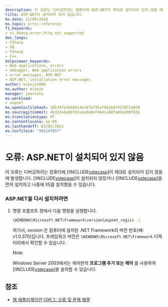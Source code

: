 ```yaml
---
description: 이 오류는 디버깅하려는 컴퓨터에 ASP.NET이 제대로 설치되어 있지 않을 때 발생합니다.
title: ASP.NET이 설치되어 있지 않습니다.
ms.date: 11/04/2016
ms.topic: error-reference
f1_keywords:
- vs.debug.error.http_not_supported
dev_langs:
- CSharp
- VB
- FSharp
- C++
helpviewer_keywords:
- Web applications, errors
- debugger, Web application errors
- error messages, ASP.NET
- ASP.NET, installation error messages
author: mikejo5000
ms.author: mikejo
manager: jmartens
ms.workload:
- aspnet
ms.openlocfilehash: 205f0fb3948414ec87b735af9b1b97917872a950
ms.sourcegitcommit: 4b323a8a8bfd1a1a9e84f4b4ca88fa8da690f656
ms.translationtype: HT
ms.contentlocale: ko-KR
ms.lasthandoff: 03/05/2021
ms.locfileid: "102147057"
---
```

# <a name="error-aspnet-not-installed"></a>오류: ASP.NET이 설치되어 있지 않음
이 오류는 디버깅하려는 컴퓨터에 [!INCLUDE[vstecasp](../code-quality/includes/vstecasp_md.md)]이 제대로 설치되어 있지 않을 때 발생합니다. [!INCLUDE[vstecasp](../code-quality/includes/vstecasp_md.md)]이 설치되지 않았거나 [!INCLUDE[vstecasp](../code-quality/includes/vstecasp_md.md)]을 먼저 설치하고 나중에 IIS를 설치했을 수 있습니다.

### <a name="to-reinstall-aspnet"></a>ASP.NET을 다시 설치하려면

1. 명령 프롬프트 창에서 다음 명령을 실행합니다.

   ```cmd
   \WINDOWS\Microsoft.NET\Framework\version\aspnet_regiis -i
   ```

    여기서, *version* 은 컴퓨터에 설치된 .NET Framework의 버전 번호(예: v1.0.370)입니다. 프레임워크 버전은 `\WINDOWS\Microsoft.NET\Framework` 디렉터리에서 확인할 수 있습니다.

   > [!NOTE]
   > Windows Server 2003에서는 제어판의 **프로그램 추가 또는 제어** 를 사용하여 [!INCLUDE[vstecasp](../code-quality/includes/vstecasp_md.md)]을 설치할 수 있습니다.

## <a name="see-also"></a>참조
- [웹 애플리케이션 디버그: 오류 및 문제 해결](../debugger/debugging-web-applications-errors-and-troubleshooting.md)
